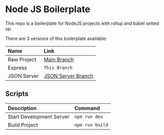 # Node JS Boilerplate

This repo is a boilerplate for NodeJS projects with rollup and babel setted up.

There are 3 versions of this boilerplate available:

| Name            | Link     |
| :------------- | :------------- |
| Raw Project | [Main Branch](https://github.com/lucascraveiropaes/node-js-boilerplate) |
| Express | ```This Branch``` |
| JSON Server | [JSON Server Branch](https://github.com/lucascraveiropaes/node-js-boilerplate/tree/json-server) |

## Scripts

| Description | Command |
| :------------- | :------------- |
| Start Development Server | ```npm run dev``` |
| Build Project | ```npm run build``` |
